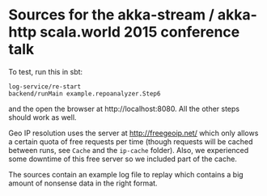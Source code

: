 # Sources for the akka-stream / akka-http scala.world 2015 conference talk

To test, run this in sbt:

```
log-service/re-start
backend/runMain example.repoanalyzer.Step6
```

and the open the browser at http://localhost:8080. All the other steps should work as well.

Geo IP resolution uses the server at http://freegeoip.net/ which only allows a certain quota of free requests per time
(though requests will be cached between runs, see `Cache` and the `ip-cache` folder). Also, we experienced some downtime
of this free server so we included part of the cache.

The sources contain an example log file to replay which contains a big amount of nonsense data in the right format.